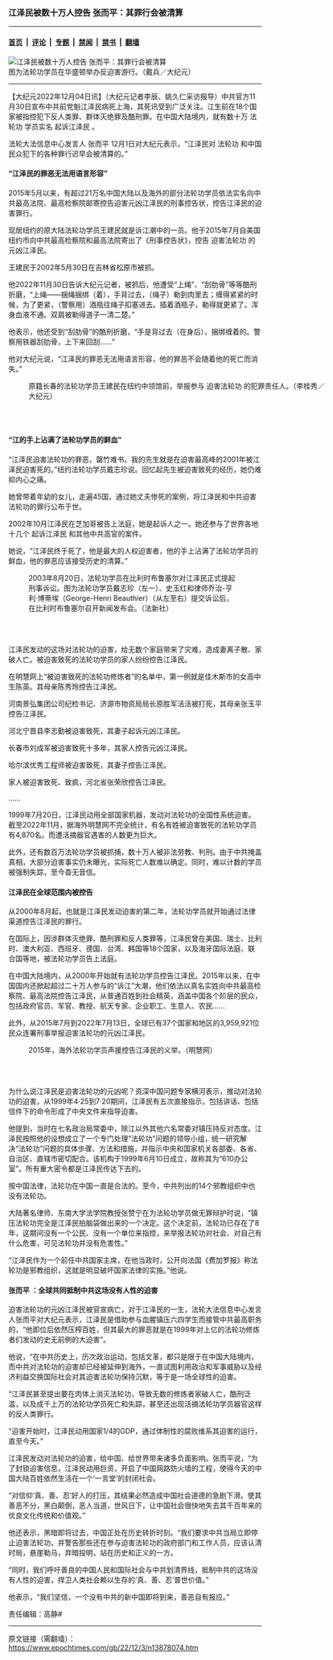 ### 江泽民被数十万人控告 张而平：其罪行会被清算

---

#### [首页](../../../..?n13878074) &nbsp;|&nbsp; [评论](../../../../../epoch-comment?n13878074) &nbsp;|&nbsp; [专题](../../../../../epoch-special?n13878074) &nbsp;|&nbsp; [禁闻](../../../../../epoch-news?n13878074) &nbsp;|&nbsp; [禁书](../../../../../books?n13878074) &nbsp;|&nbsp; [翻墙](https://github.com/gfw-breaker/nogfw/blob/master/README.md?n13878074)


<div><img alt="江泽民被数十万人控告 张而平：其罪行会被清算" class="attachment-djy_600_400 size-djy_600_400 wp-post-image" src="https://i.epochtimes.com/assets/uploads/2022/07/id13783969-2019-7-18-washington-dc-falun-gong-parade_10-1-600x400.jpeg"/>
<div class="caption">
 图为法轮功学员在华盛顿举办反迫害游行。（戴兵／大纪元）
</div></div><hr/><div class="post_content" id="artbody" itemprop="articleBody">
 <!-- article content begin -->
 <p>
  【大纪元2022年12月04日讯】（大纪元记者李辰、姚久仁采访报导）中共官方11月30日宣布中共前党魁江泽民病死上海，其死讯受到广泛关注。江生前在18个国家被指控犯下反人类罪、群体灭绝罪及酷刑罪。在中国大陆境内，就有数十万
  <ok href="https://www.epochtimes.com/gb/tag/%E6%B3%95%E8%BD%AE%E5%8A%9F.html">
   法轮功
  </ok>
  学员实名
  <ok href="https://www.epochtimes.com/gb/tag/%E8%B5%B7%E8%AF%89%E6%B1%9F%E6%B3%BD%E6%B0%91.html">
   起诉江泽民
  </ok>
  。
 </p>
 <p>
  法轮大法信息中心发言人
  <ok href="https://www.epochtimes.com/gb/tag/%E5%BC%A0%E8%80%8C%E5%B9%B3.html">
   张而平
  </ok>
  12月1日对大纪元表示，“江泽民对
  <ok href="https://www.epochtimes.com/gb/tag/%E6%B3%95%E8%BD%AE%E5%8A%9F.html">
   法轮功
  </ok>
  和中国民众犯下的各种罪行迟早会被清算的。”
 </p>
 <h4>
  “江泽民的罪恶无法用语言形容”
 </h4>
 <p>
  2015年5月以来，有超过21万名中国大陆以及海外的部分法轮功学员依法实名向中共最高法院、最高检察院邮寄控告迫害元凶江泽民的刑事控告状，控告江泽民的迫害罪行。
 </p>
 <p>
  现居纽约的原大陆法轮功学员王建民就是诉江潮中的一员。他于2015年7月自美国纽约市向中共最高检察院和最高法院寄出了《刑事控告状》，控告
  <ok href="https://www.epochtimes.com/gb/tag/%E8%BF%AB%E5%AE%B3%E6%B3%95%E8%BD%AE%E5%8A%9F.html">
   迫害法轮功
  </ok>
  的元凶江泽民。
 </p>
 <p>
  王建民于2002年5月30日在吉林省松原市被抓。
 </p>
 <p>
  他2022年11月30日告诉大纪元记者，被抓后，他遭受“上绳”、“刮肋骨”等等酷刑折磨，“上绳——捆绳捆绑（着），手背过去，（绳子）勒到肉里去；缠得紧紧的时候，为了更紧，（警察用）酒瓶往绳子扣塞进去。插着酒瓶子，勒得就更紧了。浑身血液不通。双肩被勒得道子一清二楚。”
 </p>
 <p>
  他表示，他还受到“刮肋骨”的酷刑折磨，“手是背过去（在身后），捆绑缠着的。警察用铁器刮肋骨，上下来回刮……”
 </p>
 <p>
  他对大纪元说，“江泽民的罪恶无法用语言形容，他的罪恶不会随着他的死亡而消失。”
 </p>
 <figure aria-describedby="caption-attachment-12342637" class="wp-caption aligncenter" id="attachment_12342637" style="width: 600px">
  <ok href="https://i.epochtimes.com/assets/uploads/2020/08/IMG_5558.jpg" target="_blank">
   <img alt="" class="size-large wp-image-12342637" src="https://i.epochtimes.com/assets/uploads/2020/08/IMG_5558-600x450.jpg"/>
  </ok>
  <br/><figcaption class="wp-caption-text" id="caption-attachment-12342637">
   原籍长春的法轮功学员王建民在纽约中领馆前，举报参与
   <ok href="https://www.epochtimes.com/gb/tag/%E8%BF%AB%E5%AE%B3%E6%B3%95%E8%BD%AE%E5%8A%9F.html">
    迫害法轮功
   </ok>
   的犯罪责任人。（李桂秀／大纪元）
  </figcaption><br/>
 </figure><br/>
 <h4>
  “江的手上沾满了法轮功学员的鲜血”
 </h4>
 <p>
  “江泽民迫害法轮功的罪恶，罄竹难书。我的先生就是在迫害最高峰的2001年被江泽民迫害死的。”纽约法轮功学员戴志珍说。回忆起先生被迫害致死的经历，她仍难抑内心之痛。
 </p>
 <p>
  她曾带着年幼的女儿，走遍45国，通过她丈夫惨死的案例，将江泽民和中共迫害法轮功的罪行公布于世。
 </p>
 <p>
  2002年10月江泽民在芝加哥被告上法庭，她是起诉人之一。她还参与了世界各地十几个
  <ok href="https://www.epochtimes.com/gb/tag/%E8%B5%B7%E8%AF%89%E6%B1%9F%E6%B3%BD%E6%B0%91.html">
   起诉江泽民
  </ok>
  和其他中共高官的案件。
 </p>
 <p>
  她说，“江泽民终于死了，他是最大的人权迫害者，他的手上沾满了法轮功学员的鲜血，他的罪恶应该接受历史的清算。”
 </p>
 <figure aria-describedby="caption-attachment-7260961" class="wp-caption aligncenter" id="attachment_7260961" style="width: 420px">
  <ok href="https://i.epochtimes.com/assets/uploads/2003/09/308200931628.jpg" target="_blank">
   <img alt="" class="wp-image-7260961" src="https://i.epochtimes.com/assets/uploads/2003/09/308200931628.jpg"/>
  </ok>
  <br/><figcaption class="wp-caption-text" id="caption-attachment-7260961">
   2003年8月20日，法轮功学员在比利时布鲁塞尔对江泽民正式提起刑事诉讼。图为法轮功学员戴志珍（左一）、史玉红和律师乔治-亨利‧博蒂埃（George-Henri Beauthier）（从左至右）提交诉讼后，在比利时布鲁塞尔召开新闻发布会。（法新社）
  </figcaption><br/>
 </figure><br/>
 <p>
  江泽民发动的这场对法轮功的迫害，给无数个家庭带来了灾难，造成妻离子散、家破人亡。被迫害致死的法轮功学员的家人纷纷控告江泽民。
 </p>
 <p>
  在明慧网上“被迫害致死的法轮功修炼者”的名单中，第一例就是佳木斯市的女高中生陈英。其母亲陈秀玲控告江泽民。
 </p>
 <p>
  河南景弘集团公司纪检书记、济源市物资局局长原胜军活活被打死，其母亲张玉平控告江泽民。
 </p>
 <p>
  河北宁晋县李志勤被迫害致死，其妻子起诉元凶江泽民。
 </p>
 <p>
  长春市刘成军被迫害致死十多年，其家人控告元凶江泽民。
 </p>
 <p>
  哈尔滨优秀工程师被迫害致死，其妻子控告江泽民。
 </p>
 <p>
  家人被迫害致死、致疯，河北省张荣欣控告江泽民。
 </p>
 <p>
  ……
 </p>
 <p>
  1999年7月20日，江泽民动用全部国家机器，发动对法轮功的全国性系统迫害。截至2022年11月，据海外明慧网不完全统计，有名有姓被迫害致死的法轮功学员有4,870名。而遭活摘器官遇害的人数更为巨大。
 </p>
 <p>
  此外，还有数百万法轮功学员被抓捕，数十万人被非法劳教、判刑。由于中共掩盖真相，大部分迫害事实仍未曝光，实际死亡人数难以确定。同时，难以计数的学员被强制失踪，至今杳无音信。
 </p>
 <h4>
  江泽民在全球范围内被控告
 </h4>
 <p>
  从2000年8月起，也就是江泽民发动迫害的第二年，法轮功学员就开始通过法律渠道控告江泽民的罪行。
 </p>
 <p>
  在国际上，因涉群体灭绝罪、酷刑罪和反人类罪等，江泽民曾在美国、瑞士、比利时、澳大利亚、西班牙、德国、台湾、韩国等18个国家，以及海牙国际法庭、联合国等地，被法轮功学员告上法庭。
 </p>
 <p>
  在中国大陆境内，从2000年开始就有法轮功学员控告江泽民。2015年以来，在中国国内还掀起超过二十万人参与的“诉江”大潮，他们依法以真名实姓向中共最高检察院、最高法院控告江泽民，从普通百姓到社会精英，涵盖中国各个阶层的民众，包括政府官员、军官、教授、航天专家、企业职工、生意人、农民……
 </p>
 <p>
  此外，从2015年7月到2022年7月13日，全球已有37个国家和地区的3,959,921位民众连署刑事举报迫害法轮功的元凶江泽民。
 </p>
 <figure aria-describedby="caption-attachment-12005134" class="wp-caption aligncenter" id="attachment_12005134" style="width: 600px">
  <ok href="https://i.epochtimes.com/assets/uploads/2020/04/20150716-37.jpg" target="_blank">
   <img alt="" class="size-large wp-image-12005134" src="https://i.epochtimes.com/assets/uploads/2020/04/20150716-37-600x400.jpg"/>
  </ok>
  <br/><figcaption class="wp-caption-text" id="caption-attachment-12005134">
   2015年，海外法轮功学员声援控告江泽民的义举。（明慧网）
  </figcaption><br/>
 </figure><br/>
 <p>
  为什么说江泽民是迫害法轮功的元凶呢？资深中国问题专家横河表示，推动对法轮功的迫害，从1999年4‧25到7‧20期间，江泽民有五次直接指示，包括讲话、包括信件下的命令形成了中央文件来指导迫害。
 </p>
 <p>
  他提到，当时在七名政治局常委中，除江以外其他六名常委对镇压持反对态度。江泽民按照他的设想成立了一个专门处理“法轮功”问题的领导小组，统一研究解决“法轮功”问题的具体步骤、方法和措施，并指示中央和国家机关各部委、各省、自治区、直辖市密切配合。该机构于1999年6月10日成立，故称其为“610办公室”。所有重大密令都是江泽民传达下去的。
 </p>
 <p>
  按中国法律，法轮功在中国一直是合法的。至今，中共列出的14个邪教组织中也没有法轮功。
 </p>
 <p>
  大陆著名律师、东南大学法学院教授张赞宁在为法轮功学员做无罪辩护时说，“镇压法轮功完全是江泽民拍脑袋做出来的一个决定。这个决定前，法轮功已存在了8年，这期间没有一个公民、没有一个单位来指控，来举报法轮功对社会、对自己有什么危害，可见法轮功并没有危害性。”
 </p>
 <p>
  “江泽民作为一个前任中共国家主席，在他当政时，公开向法国《费加罗报》称法轮功是邪教组织，这就是明显破坏国家法律的实施。”他说。
 </p>
 <h4>
  <ok href="https://www.epochtimes.com/gb/tag/%E5%BC%A0%E8%80%8C%E5%B9%B3.html">
   张而平
  </ok>
  ：全球共同抵制中共这场没有人性的迫害
 </h4>
 <p>
  迫害法轮功的元凶江泽民被官宣病亡，对于江泽民的一生，法轮大法信息中心发言人张而平对大纪元表示，江泽民是借助参与血腥镇压六四学生而接管中共最高职务的，“他即位后依然压榨百姓，但其最大的罪恶就是在1999年对上亿的法轮功修炼者们发动的史无前例的大迫害”。
 </p>
 <p>
  他说，“在中共历史上，历次政治运动，包括文革，都只是限于在中国大陆境内，而中共对法轮功的迫害却已经被延伸到海外，一直试图利用政治和军事威胁以及经济利益交换国际社会对其迫害法轮功保持沉默，等于是一场全球性的迫害。
 </p>
 <p>
  “江泽民甚至提出要在肉体上消灭法轮功，导致无数的修炼者家破人亡，酷刑泛滥，以及成千上万的法轮功学员死亡和失踪，甚至还出现活摘法轮功学员器官这样的反人类罪行。
 </p>
 <p>
  “迫害开始时，江泽民动用国家1/4的GDP，通过体制性的腐败维系其迫害的运行，直至今天。”
 </p>
 <p>
  江泽民发动对法轮功的迫害，给中国、给世界带来诸多负面影响。张而平说，“为了封锁迫害信息，江泽民动用巨资，开启了中国网路防火墙的工程，使得今天的中国大陆百姓依然生活在一个‘一言堂’的封闭社会。
 </p>
 <p>
  “对信仰‘真、善、忍’好人的打压，其结果必然造成中国社会道德的急剧下滑。使其善恶不分，黑白颠倒，恶人当道，世风日下，让中国社会很快地失去其千百年来的优良文化传统和价值观。”
 </p>
 <p>
  他还表示，黑暗即将过去，中国正处在历史转折时刻。“我们要求中共当局立即停止迫害法轮功，并警告那些还在参与迫害法轮功的政府部门和工作人员，应该认清时局，悬崖勒马，弃暗投明，站在历史和正义的一方。
 </p>
 <p>
  “同时，我们呼吁善良的中国人民和国际社会与中共划清界线，抵制中共的这场没有人性的迫害，捍卫人类社会赖以生存的‘真、善、忍’普世价值。”
 </p>
 <p>
  他表示，“我们坚信，一个没有中共的新中国即将到来，善恶自有报应。”
 </p>
 <p>
  责任编辑：高静#
 </p>
 <!-- article content end -->
 <div id="below_article_ad">
 </div>
</div>


---

原文链接（需翻墙）：https://www.epochtimes.com/gb/22/12/3/n13878074.htm